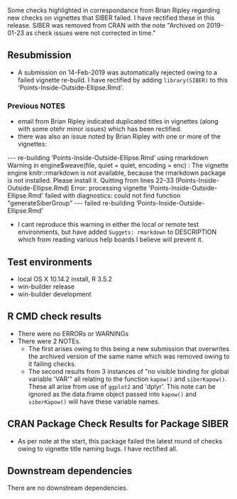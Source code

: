 Some checks highlighted in correspondance from Brian Ripley regarding new checks on vignettes that SIBER failed. I have rectified these in this release. SIBER was removed from CRAN with the note "Archived on 2019-01-23 as check issues were not corrected in time."

## Resubmission
* A submission on 14-Feb-2019 was automatically rejected owing to a failed vignette re-build. I have rectified by adding `library(SIBER)` to this 'Points-Inside-Outside-Ellipse.Rmd'.


### Previous NOTES
* email from Brian Ripley indicated duplicated titles in vignettes (along with some otehr minor issues) which has been rectified.
* there was also an issue noted by Brian Ripley with one or more of the vignettes: 

--- re-building ‘Points-Inside-Outside-Ellipse.Rmd’ using rmarkdown
Warning in engine$weave(file, quiet = quiet, encoding = enc) :
 The vignette engine knitr::rmarkdown is not available, because the rmarkdown package is not installed. Please install it.
Quitting from lines 22-33 (Points-Inside-Outside-Ellipse.Rmd)
Error: processing vignette 'Points-Inside-Outside-Ellipse.Rmd' failed with diagnostics:
could not find function "generateSiberGroup"
--- failed re-building ‘Points-Inside-Outside-Ellipse.Rmd’

* I cant reproduce this warning in either the local or remote test environments, but have added `Suggets: rmarkdown` to DESCRIPTION which from reading various help boards I believe will prevent it.

## Test environments
* local OS X 10.14.2 install, R 3.5.2
* win-builder release
* win-builder development


## R CMD check results
* There were no ERRORs or WARNINGs 
* There were 2 NOTEs. 
    * The first arises owing to this being a new submission that overwrites the archived version of the same name which was removed owing to it failing checks.
    * The second results from 3 instances of "no visible binding for global variable 'VAR'" all relating to the function `kapow()` and `siberKapow()`. These all arise from use of `ggplot2` and 'dplyr'. This note can be ignored as the data.frame object passed into `kapow()` and `siberKapow()` will have these variable names. 

## CRAN Package Check Results for Package SIBER
* As per note at the start, this package failed the latest round of checks owing to vignette title naming bugs. I have rectified all.

## Downstream dependencies
There are no downstream dependencies.


